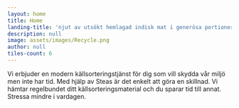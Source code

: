 ```yaml
---
layout: home
title: Home
landing-title: 'njut av utsökt hemlagad indisk mat i generösa portioner direkt till din dörr'
description: null
image: assets/images/Recycle.png
author: null
tiles-count: 6
---
```

Vi erbjuder en modern källsorteringstjänst för dig som vill skydda vår miljö men inte har tid. Med hjälp av Steas är det enkelt att göra en skillnad. Vi hämtar regelbundet ditt källsorteringsmaterial och du sparar tid till annat. Stressa mindre i vardagen.
